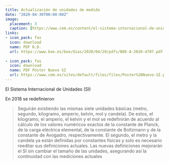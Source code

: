 ```yaml
---
title: Actualización de unidades de medida
date: "2020-04-30T00:00:00Z"
image:
  placement: 3
  caption: [https://www.cem.es/content/el-sistema-internacional-de-unidades-si](https://www.cem.es/content/el-sistema-internacional-de-unidades-si)
links:
- icon_pack: fas
  icon: download
  name: PDF R.D.
  url: https://www.boe.es/boe/dias/2020/04/29/pdfs/BOE-A-2020-4707.pdf
  
- icon_pack: fas
  icon: download
  name: PDF Póster Nuevo SI
  url: https://www.cem.es/sites/default/files/files/Poster%20Nuevo-SI.pdf
---
```


El Sistema Internacional de Unidades (SI) 

En 2018 se redefinieron 

> Seguirán existiendo las mismas siete unidades básicas (metro, segundo, kilogramo, amperio, kelvin, mol y candela). De estos, el kilogramo, el amperio, el kelvin y el mol se redefinirán de acuerdo al cálculo de los valores numéricos exactos de la constante de Planck, de la carga eléctrica elemental, de la constante de Boltzmann y de la constante de Avogadro, respectivamente. El segundo, el metro y la candela ya están definidas por constantes físicas y solo es necesario reeditar sus definiciones actuales. Las nuevas definiciones mejorarán el SI sin cambiar el tamaño de las unidades, asegurando así la continuidad con las mediciones actuales